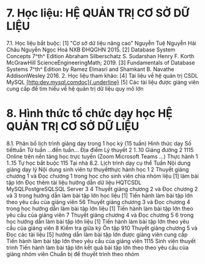 # 7. Học liệu: HỆ QUẢN TRỊ CƠ SỞ DỮ LIỆU
7.1. Học liệu bắt buộc: \[1\] "Cơ sở dữ liệu nâng cao" Nguyễn Tuệ Nguyễn Hải Châu Nguyễn Ngọc
Hoá NXB ĐHQGHN 2015. \[2\] Database System Concepts 7^th^ Edition Abraham Silberschatz S.
Sudarshan Henry F. Korth McGrawHill ScienceEngineeringMath; 2019. \[3\] Fundamentals of Database Systems 7^th^ Edition by Ramez Elmasri
and Shamkant B. Navathe AddisonWesley 2016. 2. Học liệu tham khảo: \[4\] Tài liệu về hệ quản trị CSDL MySQL
[[http:dev.mysql.comdoc]{.underline}](http:dev.mysql.comdoc) \[5\] Các tài liệu được giảng viên cung cấp để tìm hiểu về hệ quản trị dữ liệu quy mô lớn
# 8. Hình thức tổ chức dạy học HỆ QUẢN TRỊ CƠ SỞ DỮ LIỆU
8.1. Phân bổ lịch trình giảng dạy trong 1 học kỳ (15 tuần) Hình thức dạy Số tiếttuần Từ tuần ...đến tuần... Địa điểm Lý thuyết 2 1..10 Giảng đường 2 1115 Online trên nền tảng học trực tuyến (Zoom Microsoft Teams ...) Thực hành 1 1..15 Tự học bắt buộc 115 Tại nhà 8.2. Lịch trình dạy cụ thể Tuần Nội dung giảng dạy lý Nội dung sinh viên tự thuyếtthực hành học 1 2 Thuyết giảng chương 1 và Đọc chương 1 trong học cho sinh viên chia nhóm liệu \[1\] làm bài tập lớn Đọc thêm tài liệu hướng dẫn dữ liệu HQTCSDL MySQLPostgreSQLSQL Server 3 4 Thuyết giảng chương 2 và Đọc chương 2 và 3 trong hướng dẫn làm bài tập lớn học liệu \[1\] Tiến hành làm bài tập lớn theo yêu cầu của giảng viên 56 Thuyết giảng chương 3 và Đọc chương 4 trong học hướng dẫn làm bài tập lớn liệu \[1\] Tiến hành làm bài tập lớn theo yêu cầu của giảng viên 7 Thuyết giảng chương 4 và Đọc chương 5 6 trong học hướng dẫn làm bài tập lớn liệu \[1\] Tiến hành làm bài tập lớn theo yêu cầu của giảng viên 8 Kiểm tra giữa kỳ Ôn tập 910 Thuyết giảng chương 5 và Đọc các tài liệu \[5\] hướng dẫn làm bài tập lớn được giảng viên cung cấp Tiến hành làm bài tập lớn theo yêu cầu của giảng viên 1115 Sinh viên thuyết trình Tiến hành làm bài tập lớn kết quả bài tập lớn theo theo yêu cầu của giảng nhóm viên Chuẩn bị để thuyết trình theo nhóm
